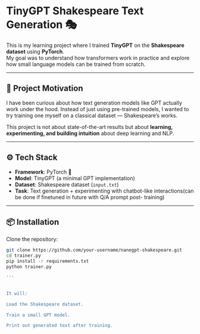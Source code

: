 # TinyGPT Shakespeare Text Generation 🎭  

This is my learning project where I trained **TinyGPT** on the **Shakespeare dataset** using **PyTorch**.  
My goal was to understand how transformers work in practice and explore how small language models can be trained from scratch.  

---

## 🌟 Project Motivation  

I have been curious about how text generation models like GPT actually work under the hood. Instead of just using pre-trained models, I wanted to try training one myself on a classical dataset — Shakespeare’s works.  

This project is not about state-of-the-art results but about **learning, experimenting, and building intuition** about deep learning and NLP.  

---

## ⚙️ Tech Stack  

- **Framework**: PyTorch 🐍  
- **Model**: TinyGPT (a minimal GPT implementation)  
- **Dataset**: Shakespeare dataset (`input.txt`)  
- **Task**: Text generation + experimenting with chatbot-like interactions(can be done if finetuned in future with Q/A prompt post- training) 

---

## 📦 Installation  

Clone the repository:  

```bash
git clone https://github.com/your-username/nanogpt-shakespeare.git
cd trainer.py
pip install -r requirements.txt
python trainer.py

'''


It will:

Load the Shakespeare dataset.

Train a small GPT model.

Print out generated text after training.



